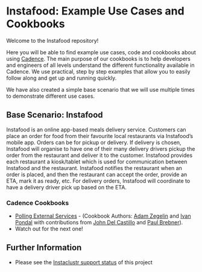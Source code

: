 
# Instafood: Example Use Cases and Cookbooks

Welcome to the Instafood repository!

Here you will be able to find example use cases, code and cookbooks about using [Cadence](https://cadenceworkflow.io/).
The main purpose of our cookbooks is to help developers and engineers of all levels understand the different functionality available in Cadence. We use practical, step by step examples that allow you to easily follow along and get up and running quickly.

We have also created a simple base scenario that we will use multiple times to demonstrate different use cases.

## Base Scenario: Instafood

Instafood is an online app-based meals delivery service. Customers can place an order for food from their favourite local restaurants via Instafood’s mobile app. Orders can be for pickup or delivery. If delivery is chosen, Instafood will organise to have one of their many delivery drivers pickup the order from the restaurant and deliver it to the customer. Instafood provides each restaurant a kiosk/tablet which is used for communication between Instafood and the restaurant. Instafood notifies the restaurant when an order is placed, and then the restaurant can accept the order, provide an ETA, mark it as ready, etc. For delivery orders, Instafood will coordinate to have a delivery driver pick up based on the ETA.

### Cadence Cookbooks

- [Polling External Services](https://github.com/instaclustr/cadence-cookbooks-instafood/blob/main/cookbooks/polling/polling-megafood.md) - (Cookbook Authors: [Adam Zegelin](https://github.com/zegelin) and [Ivan Pondal](https://github.com/ivanpondal) with contributions from [John Del Castillo](https://github.com/johndelcastillo) and [Paul Brebner](https://github.com/paul-brebner)).
- Watch out for the next one!

## Further Information
- Please see the [Instaclustr support status](https://www.instaclustr.com/support/documentation/announcements/instaclustr-open-source-project-status) of this project
